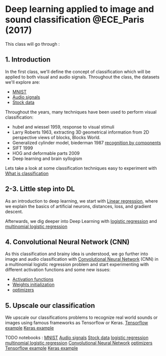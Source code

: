 # Deep learning applied to image and sound classification @ECE_Paris (2017)




This class will go through :

## 1. Introduction
In the first class, we'll define the concept of classification which will be applied to both visual and audio signals.
Throughout the class, the datasets we'll explore are:
- [MNIST]()
- [Audio signals]()
- [Stock data]()

Throughout the years, many techniques have been used to perform visual classification:
- hubel and wiessel 1959, response to visual stimuli 
- Larry Roberts 1963, extracting 3D geometrical information from 2D perspective views of blocks, Blocks World.
- Generalized cylinder model, biederman 1987 [recognition by components](https://www.google.fr/url?sa=t&rct=j&q=&esrc=s&source=web&cd=1&cad=rja&uact=8&ved=0ahUKEwjp46-fuf7UAhUC1hQKHdZjDbYQFggoMAA&url=http%3A%2F%2Fwww.cs.cmu.edu%2F~efros%2Fcourses%2FLBMV09%2Fpresentations%2FObjectsParts.ppt&usg=AFQjCNF6ZRmjAYKnSe_NgcMKh4UDcFVrYQ)
- SIFT 1999
- HOG and deformable parts 2009
- Deep learning and brain syllogism

Lets take a look at some classification techniques easy to experiment with [What is classification](https://nbviewer.jupyter.org/github/marc-moreaux/Deep-Learning-classes/blob/master/notebooks/Classification.ipynb)


## 2-3. Little step into DL
As an introduction to deep learning, we start with [Linear regression](https://nbviewer.jupyter.org/github/marc-moreaux/Deep-Learning-classes/blob/master/notebooks/linear_regression.ipynb), where we explain the basics of artificial neurons, distances, loss, and gradient descent.

Afterwards, we dig deeper into Deep Learning with [logistic regression](https://nbviewer.jupyter.org/github/marc-moreaux/Deep-Learning-classes/blob/master/notebooks/Logistic_regression.ipynb) and [multinomial logistic regression]()


## 4. Convolutional Neural Network (CNN)
As this classification and brainy idea is understood, we go further into image and audio classification with [Convolutional Neural Network]() (CNN) in a multinomial logistic regression problem and start experimenting with different activation functions and some new issues:
- [Activation functions](https://nbviewer.jupyter.org/github/marc-moreaux/Deep-Learning-classes/blob/master/notebooks/activation.ipynb)
- [Weights initialization](https://nbviewer.jupyter.org/github/marc-moreaux/Deep-Learning-classes/blob/master/notebooks/activations_initializers.ipynb)
- [optimizers]()


## 5. Upscale our classification
We upscale our classifications problems to recognize real world sounds or images using famous frameworks as Tensorflow or Keras.
[Tensorflow example]()
[Keras example]()



TODO notebooks : 
[MNIST]()
[Audio signals]()
[Stock data]()
[logistic regression](https://nbviewer.jupyter.org/github/marc-moreaux/Deep-Learning-classes/blob/master/notebooks/Logistic_regression.ipynb)
[multinomial logistic regression]()
[Convolutional Neural Network]()
[optimizers]()
[Tensorflow example]()
[Keras example]()
